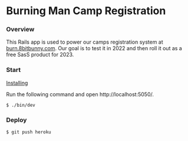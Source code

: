# Burning Man Camp Registration

### Overview

This Rails app is used to power our camps registration system at [burn.8bitbunny.com](https://burn.8bitbunny.com/). Our goal is to test it in 2022 and then roll it out as a free SasS product for 2023.

### Start

[Installing](../../wiki/Installing)

Run the following command and open http://localhost:5050/.
```
$ ./bin/dev
```

### Deploy

```
$ git push heroku
```
